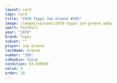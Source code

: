```yaml
---
layout: card
tags: card
title: "1978 Topps Joe Greene #295"
image: /images/uploads/1978-topps-joe-greene.webp
sport: Football
year: "1978"
brand: Topps
subset: ""
player: Joe Greene
lastName: Greene
number: "295"
isRookie: false
condition: EX-EXMINT
value: 4
order: 10
---
```

